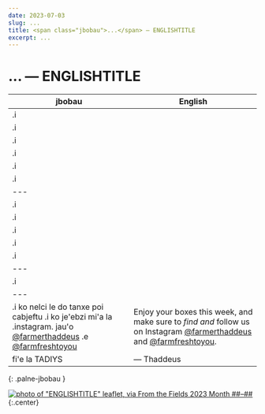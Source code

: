 ```yaml
---
date: 2023-07-03
slug: ...
title: <span class="jbobau">...</span> — ENGLISHTITLE
excerpt: ...
---
```


# <span class="jbobau">...</span> — ENGLISHTITLE

| jbobau | English
|-|-
| .i | 
| .i | 
| .i | 
| .i | 
| .i | 
| .i | 
|---
| .i | 
| .i | 
| .i | 
| .i | 
| .i | 
|---
| .i | 
|---
| .i ko nelci le do tanxe poi cabjeftu .i ko je'ebzi mi'a la .instagram. jau'o [@farmerthaddeus] .e [@farmfreshtoyou] | Enjoy your boxes this week, and make sure to *find and* follow us on Instagram [@farmerthaddeus] and [@farmfreshtoyou].
| fi'e la TADIYS | — Thaddeus
{: .palne-jbobau }

[![photo of "ENGLISHTITLE" leaflet, via _From the Fields_ 2023 Month ##–##](https://i.imgur.com/_______l.jpg)](https://i.imgur.com/_______.jpg)
{:.center}

[@farmerthaddeus]: https://instagram.com/farmerthaddeus
[@farmfreshtoyou]: https://instagram.com/farmfreshtoyou
